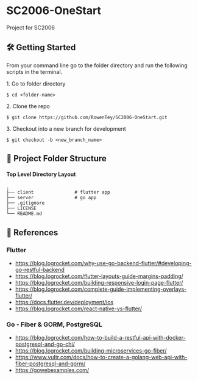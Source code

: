 # SC2006-OneStart

Project for SC2006

## 🛠 Getting Started

From your command line go to the folder directory and run the following scripts in the terminal.

1\. Go to folder directory

```terminal
$ cd <folder-name>
```

2\. Clone the repo

```terminal
$ git clone https://github.com/RowenTey/SC2006-OneStart.git
```

3\. Checkout into a new branch for development

```terminal
$ git checkout -b <new_branch_name>
```

## 📂 Project Folder Structure

#### Top Level Directory Layout

```terminal
.
├── client               # flutter app
├── server               # go app
├── .gitignore
├── LICENSE
└── README.md
```

## 📖 References

### Flutter

- https://blog.logrocket.com/why-use-go-backend-flutter/#developing-go-restful-backend
- https://blog.logrocket.com/flutter-layouts-guide-margins-padding/
- https://blog.logrocket.com/building-responsive-login-page-flutter/
- https://blog.logrocket.com/complete-guide-implementing-overlays-flutter/
- https://docs.flutter.dev/deployment/ios
- https://blog.logrocket.com/react-native-vs-flutter/

### Go - Fiber & GORM, PostgreSQL

- https://blog.logrocket.com/how-to-build-a-restful-api-with-docker-postgresql-and-go-chi/
- https://blog.logrocket.com/building-microservices-go-fiber/
- https://www.vultr.com/docs/how-to-create-a-golang-web-api-with-fiber-postgresql-and-gorm/
- https://gowebexamples.com/
